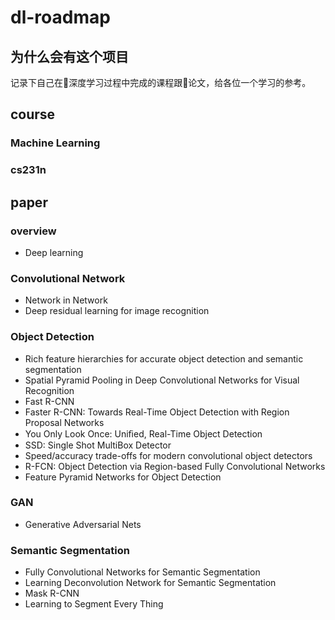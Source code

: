 # dl-roadmap

## 为什么会有这个项目
记录下自己在深度学习过程中完成的课程跟论文，给各位一个学习的参考。
## course

### Machine Learning

### cs231n

## paper

### overview
- Deep learning 

###  Convolutional Network
- Network in Network
- Deep residual learning for image recognition

### Object Detection 
- Rich feature hierarchies for accurate object detection and semantic segmentation
- Spatial Pyramid Pooling in Deep Convolutional Networks for Visual Recognition
- Fast R-CNN
- Faster R-CNN: Towards Real-Time Object Detection with Region Proposal Networks
- You Only Look Once: Uniﬁed, Real-Time Object Detection
- SSD: Single Shot MultiBox Detector
- Speed/accuracy trade-offs for modern convolutional object detectors
- R-FCN: Object Detection via Region-based Fully Convolutional Networks
- Feature Pyramid Networks for Object Detection

### GAN

- Generative Adversarial Nets

### Semantic Segmentation

- Fully Convolutional Networks for Semantic Segmentation
- Learning Deconvolution Network for Semantic Segmentation
- Mask R-CNN
- Learning to Segment Every Thing